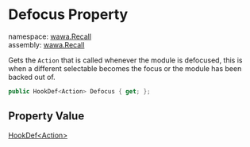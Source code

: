 # Defocus Property

namespace: [wawa\.Recall](../../wawa.Recall.md)<br />
assembly: [wawa\.Recall](../../../wawa.Recall.md)

Gets the `Action` that is called whenever the module is defocused,
this is when a different selectable becomes the focus or the module has been backed out of\.

```csharp
public HookDef<Action> Defocus { get; };
```

## Property Value

[HookDef\<Action\>](../../../wawa.Recall/wawa.Recall/HookDef\`1.md)

